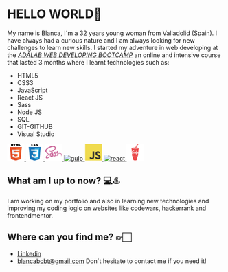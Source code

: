 # **HELLO WORLD**👋

My name is Blanca, I´m a 32 years young woman from Valladolid (Spain).
I have always had a curious nature and I am always looking for new challenges to learn new skills.
I started my adventure in web developing at the [*ADALAB WEB DEVELOPING BOOTCAMP*](https://adalab.es/bootcamp-programacion/) an online and intensive course that lasted 3 months where I learnt technologies such as: 

 - HTML5
 - CSS3
 - JavaScript
 - React JS
 - Sass
 - Node JS
 - SQL
 - GIT-GITHUB
 - Visual Studio

<p align="left"> <a href="https://www.w3.org/html/" target="_blank"> <img src="https://raw.githubusercontent.com/devicons/devicon/master/icons/html5/html5-original-wordmark.svg" alt="html5" width="40" height="40"/> </a> <a href="https://www.w3schools.com/css/" target="_blank"> <img src="https://raw.githubusercontent.com/devicons/devicon/master/icons/css3/css3-original-wordmark.svg" alt="css3" width="40" height="40"/> </a>   <a href="https://sass-lang.com" target="_blank"> <img src="https://raw.githubusercontent.com/devicons/devicon/master/icons/sass/sass-original.svg" alt="sass" width="40" height="40"/> </a>  
   <a href="" > <img src="https://upload.wikimedia.org/wikipedia/commons/thumb/d/d9/Node.js_logo.svg/2560px-Node.js_logo.svg.png" alt="gulp" width="60" height="40"/> </a> 
   <a href="https://developer.mozilla.org/en-US/docs/Web/JavaScript" target="_blank"> <img src="https://raw.githubusercontent.com/devicons/devicon/master/icons/javascript/javascript-original.svg" alt="javascript" width="40" height="40"/> </a><a href="https://reactjs.org/" target="_blank"> <img src="https://upload.wikimedia.org/wikipedia/commons/thumb/a/a7/React-icon.svg/2300px-React-icon.svg.png" alt="react" width="40" height="40"/> </a> <a href="https://gulpjs.com" target="_blank"> <img src="https://raw.githubusercontent.com/devicons/devicon/master/icons/gulp/gulp-plain.svg" alt="gulp" width="40" height="40"/> </a>  </p>
   
## What am I up to now? 💻♨️
I am working on my portfolio and also in learning new technologies and improving my coding logic on websites like codewars, hackerrank and frontendmentor.

## Where can you find me? 👉🏻
- [Linkedin](https://www.linkedin.com/in/blanca-bigeriego/)
- blancabcbt@gmail.com
Don´t hesitate to contact me if you need it!
```
